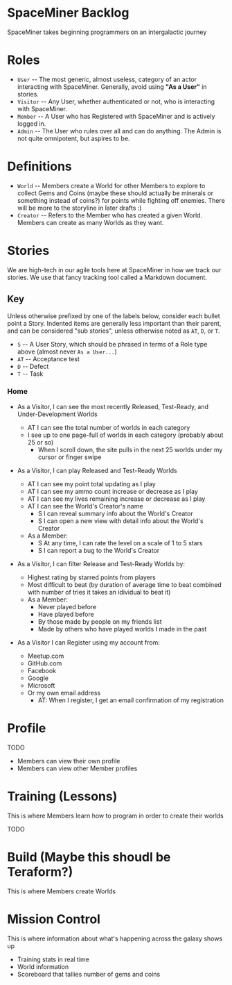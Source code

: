 # SpaceMiner Backlog

SpaceMiner takes beginning programmers on an intergalactic journey

# Roles

* `User` -- The most generic, almost useless, category of an actor interacting with SpaceMiner. Generally, avoid using **"As a User"** in stories.
* `Visitor` -- Any User, whether authenticated or not, who is interacting with SpaceMiner.
* `Member` -- A User who has Registered with SpaceMiner and is actively logged in.
* `Admin` -- The User who rules over all and can do anything. The Admin is not quite omnipotent, but aspires to be. 

# Definitions

* `World` -- Members create a World for other Members to explore to collect Gems and Coins (maybe these should actually be minerals or something instead of coins?) for points while fighting off enemies. There will be more to the storyline in later drafts :)
* `Creator` -- Refers to the Member who has created a given World. Members can create as many Worlds as they want.
 
# Stories

We are high-tech in our agile tools here at SpaceMiner in how we track our stories. We use that fancy tracking tool called a Markdown document.

## Key

Unless otherwise prefixed by one of the labels below, consider each bullet point a Story. Indented items are generally less important than their parent, and can be considered "sub stories", unless otherwise noted as `AT`, `D`, or `T`.

* `S` -- A User Story, which should be phrased in terms of a Role type above (almost never `As a User...`)
* `AT` -- Acceptance test
* `D` -- Defect
* `T` -- Task

### Home

* As a Visitor, I can see the most recently Released, Test-Ready, and Under-Development Worlds
	* AT I can see the total number of worlds in each category
	* I see up to one page-full of worlds in each category (probably about 25 or so)
		* When I scroll down, the site pulls in the next 25 worlds under my cursor or finger swipe

* As a Visitor, I can play Released and Test-Ready Worlds
	* AT I can see my point total updating as I play
	* AT I can see my ammo count increase or decrease as I play
	* AT I can see my lives remaining increase or decrease as I play
	* AT I can see the World's Creator's name
		* S I can reveal summary info about the World's Creator 
		* S I can open a new view with detail info about the World's Creator
	* As a Member:
		* S At any time, I can rate the level on a scale of 1 to 5 stars
		* S I can report a bug to the World's Creator

* As a Visitor, I can filter Release and Test-Ready Worlds by:
	* Highest rating by starred points from players
  	* Most difficult to beat (by duration of average time to beat combined with number of tries it takes an idividual to beat it)
	* As a Member:  	
		* Never played before
		* Have played before
  		* By those made by people on my friends list
  		* Made by others who have played worlds I made in the past

* As a Visitor I can Register using my account from:
	* Meetup.com
	* GitHub.com
	* Facebook
	* Google
	* Microsoft
	* Or my own email address
		* AT: When I register, I get an email confirmation of my registration

# Profile

TODO

* Members can view their own profile
* Members can view other Member profiles

# Training (Lessons)

This is where Members learn how to program in order to create their worlds

TODO

# Build (Maybe this shoudl be Teraform?)

This is where Members create Worlds

# Mission Control

This is where information about what's happening across the galaxy shows up

* Training stats in real time
* World information
* Scoreboard that tallies number of gems and coins 


